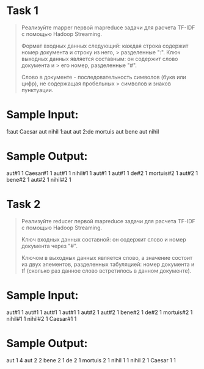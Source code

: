# Task 1

> Реализуйте mapper первой mapreduce задачи для расчета TF-IDF с помощью Hadoop Streaming.
>
> Формат входных данных следующий: каждая строка содержит номер документа и строку из него, > разделенные ":". Ключ выходных данных является составным: он содержит слово документа и  > его номер, разделенные "#".
>
> Слово в документе - последовательность символов (букв или цифр), не содержащая пробельных > символов и знаков пунктуации.

# Sample Input:

1:aut Caesar aut nihil
1:aut aut
2:de mortuis aut bene aut nihil

# Sample Output:

aut#1	1
Caesar#1	1
aut#1	1
nihil#1	1
aut#1	1
aut#1	1
de#2	1
mortuis#2	1
aut#2	1
bene#2	1
aut#2	1
nihil#2	1

# Task 2

> Реализуйте reducer первой mapreduce задачи для расчета TF-IDF с помощью Hadoop
> Streaming.
>
> Ключ входных данных составной: он содержит слово и номер документа через "#".
>
> Ключом в выходных данных является слово, а значение состоит из двух элементов,
> разделенных табуляцией: номер документа и tf (сколько раз данное слово встретилось в
> данном документе).

# Sample Input:

aut#1	1
aut#1	1
aut#1	1
aut#1	1
aut#2	1
aut#2	1
bene#2	1
de#2	1
mortuis#2	1
nihil#1	1
nihil#2	1
Caesar#1	1

# Sample Output:

aut	1	4
aut	2	2
bene	2	1
de	2	1
mortuis	2	1
nihil	1	1
nihil	2	1
Caesar	1	1
